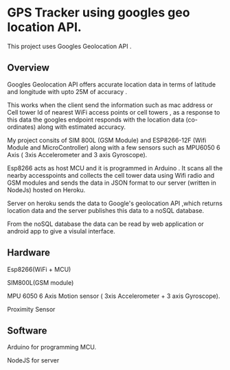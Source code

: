 # GPS Tracker using googles geo location API.

This project uses Googles Geolocation API .

## Overview

Googles Geolocation API offers accurate location data in terms of latitude and longitude with upto 25M of accuracy . 

This works when the client send the information such as mac address or Cell tower Id of nearest WiFi access points or cell towers , as a response to this data the
googles endpoint responds with the location data (co-ordinates) along with estimated accuracy.

My project consits of SIM 800L (GSM Module) and ESP8266-12F (Wifi Module and MicroController) along with a few sensors such as MPU6050 6 Axis ( 3xis Accelerometer and 3 axis Gyroscope).

Esp8266 acts as host MCU and it is programmed in Arduino . It scans all the nearby accesspoints and collects the cell tower data using Wifi radio and GSM modules and sends the data in JSON format to our server (written in NodeJs) hosted on Heroku. 

Server on heroku sends the data to Google's geolocation API ,which returns location data and the server publishes this data to a noSQL database.

From the noSQL database the data can be read by web application or android app to give a visulal interface.


## Hardware

Esp8266(WiFi + MCU)

SIM800L(GSM module)

MPU 6050 6 Axis Motion sensor ( 3xis Accelerometer + 3 axis Gyroscope).

Proximity Sensor 

## Software 

Arduino for programming MCU.

NodeJS for server 



